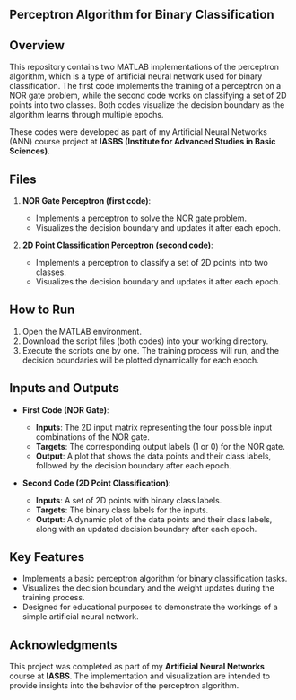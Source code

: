 ## Perceptron Algorithm for Binary Classification

## Overview

This repository contains two MATLAB implementations of the perceptron algorithm, which is a type of artificial neural network used for binary classification. The first code implements the training of a perceptron on a NOR gate problem, while the second code works on classifying a set of 2D points into two classes. Both codes visualize the decision boundary as the algorithm learns through multiple epochs.

These codes were developed as part of my Artificial Neural Networks (ANN) course project at **IASBS (Institute for Advanced Studies in Basic Sciences)**.

## Files

1. **NOR Gate Perceptron (first code)**: 
   - Implements a perceptron to solve the NOR gate problem.
   - Visualizes the decision boundary and updates it after each epoch.
   
2. **2D Point Classification Perceptron (second code)**: 
   - Implements a perceptron to classify a set of 2D points into two classes.
   - Visualizes the decision boundary and updates it after each epoch.

## How to Run

1. Open the MATLAB environment.
2. Download the script files (both codes) into your working directory.
3. Execute the scripts one by one. The training process will run, and the decision boundaries will be plotted dynamically for each epoch.

## Inputs and Outputs

- **First Code (NOR Gate)**:
  - **Inputs**: The 2D input matrix representing the four possible input combinations of the NOR gate.
  - **Targets**: The corresponding output labels (1 or 0) for the NOR gate.
  - **Output**: A plot that shows the data points and their class labels, followed by the decision boundary after each epoch.

- **Second Code (2D Point Classification)**:
  - **Inputs**: A set of 2D points with binary class labels.
  - **Targets**: The binary class labels for the inputs.
  - **Output**: A dynamic plot of the data points and their class labels, along with an updated decision boundary after each epoch.

## Key Features

- Implements a basic perceptron algorithm for binary classification tasks.
- Visualizes the decision boundary and the weight updates during the training process.
- Designed for educational purposes to demonstrate the workings of a simple artificial neural network.

## Acknowledgments

This project was completed as part of my **Artificial Neural Networks** course at **IASBS**. The implementation and visualization are intended to provide insights into the behavior of the perceptron algorithm.
